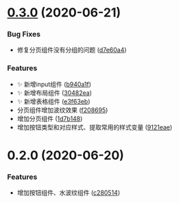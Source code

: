 # [0.3.0](https://github.com/Vinsea/vv-ui/compare/v0.2.0...v0.3.0) (2020-06-21)


### Bug Fixes

* 修复分页组件没有分组的问题 ([d7e60a4](https://github.com/Vinsea/vv-ui/commit/d7e60a42af3b50697c0c21f68627768fa415890b))


### Features

* :sparkles: 新增input组件 ([b940a1f](https://github.com/Vinsea/vv-ui/commit/b940a1f4c8d3dcbe4fcc439b554926ba1eb0b07b))
* :sparkles: 新增布局组件 ([30482ea](https://github.com/Vinsea/vv-ui/commit/30482ead6c1c07990b0e46ad4be7285c099c0439))
* :sparkles: 新增表格组件 ([e3f63eb](https://github.com/Vinsea/vv-ui/commit/e3f63eb199009b5476a6031fa0e51afb96aa7d42))
* 分页组件增加波纹效果 ([f208695](https://github.com/Vinsea/vv-ui/commit/f208695f2b1f488b60fb89a4b38fd2a3ff2a752a))
* 增加分页组件 ([1d7b148](https://github.com/Vinsea/vv-ui/commit/1d7b14886ed83dd4b2b9f0307315c2abab9c0fe4))
* 增加按钮类型和对应样式、提取常用的样式变量 ([9121eae](https://github.com/Vinsea/vv-ui/commit/9121eae2e9f109262fcf16443485168c362ce8d0))



# 0.2.0 (2020-06-20)


### Features

* 增加按钮组件、水波纹组件 ([c280514](https://github.com/Vinsea/vv-ui/commit/c2805141e98576923f9119fe8e522c6c1ec69474))



